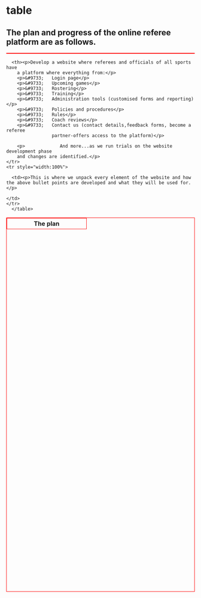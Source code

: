 # table
<!DOCTYPE html>
<html>
<style>
table, th,td {
  border:1px solid Red;
  
  }
</style>
<body>
  
  <h2><b>The plan and progress of the online referee platform are as follows.</b></h2>
  
  <table style="width:100%">
   
  <table style="height:1000px">
    <tr>
      <th style="width:40%"><b>The plan</b></th>
      
      <th><p>Develop a website where referees and officials of all sports have
        a platform where everything from:</p>
        <p>&#9733;   Login page</p>
        <p>&#9733;   Upcoming games</p>
        <p>&#9733;   Rostering</p>
        <p>&#9733;   Training</p>  
        <p>&#9733;   Administration tools (customised forms and reporting)</p>
        <p>&#9733;   Policies and procedures</p>
        <p>&#9733;   Rules</p>
        <p>&#9733;   Coach reviews</p>
        <p>&#9733;   Contact us (contact details,feedback forms, become a referee
                     partner-offers access to the platform)</p>
                     
        <p>             And more...as we run trials on the website development phase
        and changes are identified.</p>
    </tr>
    <tr style="width:100%">
    
      <td><p>This is where we unpack every element of the website and how the above bullet points are developed and what they will be used for.</p>
        
    </td>
    </tr>  
      </table>
  </table>
  </body>
  </html>
    
  
